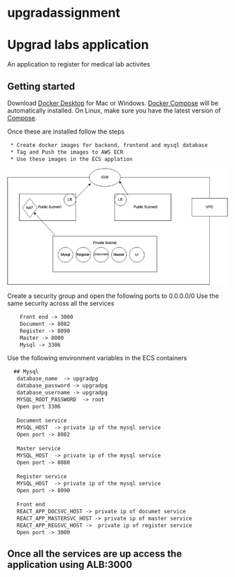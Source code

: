 # upgradassignment
# Upgrad labs application

An application to register for medical lab activites

## Getting started

Download [Docker Desktop](https://www.docker.com/products/docker-desktop) for Mac or Windows. [Docker Compose](https://docs.docker.com/compose) will be automatically installed. On Linux, make sure you have the latest version of [Compose](https://docs.docker.com/compose/install/).

Once these are installed follow the steps
```
 * Create docker images for backend, frontend and mysql database
 * Tag and Push the images to AWS ECR
 * Use these images in the ECS applation
 ```

![Network diagram](NetworkDiagram.png)

Create a security group and open the following ports to 0.0.0.0/0 Use the same security across all the services
```
    Front end -> 3000
    Document -> 8082
    Register -> 8090
    Master -> 8080
    Mysql -> 3306
```

 Use the following environment variables in the ECS containers
 ```
   ## Mysql
    database_name  -> upgradpg
    database_password -> upgradpg
    database_username -> upgradpg
    MYSQL_ROOT_PASSWORD	 -> root
    Open port 3306

    Document service
    MYSQL_HOST	-> private ip of the mysql service
    Open port -> 8082

    Master service
    MYSQL_HOST	-> private ip of the mysql service
    Open port -> 8080

    Register service
    MYSQL_HOST	-> private ip of the mysql service
    Open port -> 8090

    Front end
    REACT_APP_DOCSVC_HOST -> private ip of documet service
    REACT_APP_MASTERSVC_HOST -> private ip of master service
    REACT_APP_REGSVC_HOST ->  private ip of register service
    Open port -> 3000
``` 

## Once all the services are up access the application using ALB:3000
